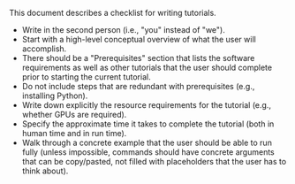 This document describes a checklist for writing tutorials.

- Write in the second person (i.e., "you" instead of "we").
- Start with a high-level conceptual overview of what the user will accomplish.
- There should be a "Prerequisites" section that lists the software requirements as well as other tutorials that the user should complete prior to starting the current tutorial.
- Do not include steps that are redundant with prerequisites (e.g., installing Python).
- Write down explicitly the resource requirements for the tutorial (e.g., whether GPUs are required).
- Specify the approximate time it takes to complete the tutorial (both in human time and in run time).
- Walk through a concrete example that the user should be able to run fully (unless impossible, commands should have concrete arguments that can be copy/pasted, not filled with placeholders that the user has to think about).
